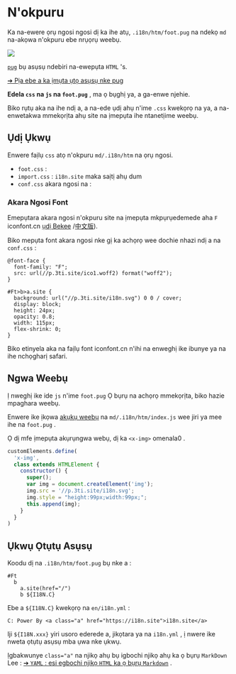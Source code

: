 # N'okpuru

Ka na-ewere ọrụ ngosi ngosi dị ka ihe atụ, `.i18n/htm/foot.pug` na ndekọ `md` na-akọwa n'okpuru ebe nrụọrụ weebụ.

![](https://p.3ti.site/1721286077.avif)

[`pug`](https://pugjs.org) bụ asụsụ ndebiri na-ewepụta `HTML` 's.

[➔ Pịa ebe a ka ịmụta ụtọ asụsụ nke pug](https://pugjs.org)

**Edela `css` na `js` na `foot.pug`** , ma ọ bụghị ya, a ga-enwe njehie.

Biko rụtụ aka na ihe ndị a, a na-ede ụdị ahụ n'ime `.css` kwekọrọ na ya, a na-enwetakwa mmekọrịta ahụ site na ịmepụta ihe ntanetịime weebụ.

## Ụdị Ụkwụ

Enwere faịlụ `css` atọ n'okpuru `md/.i18n/htm` na ọrụ ngosi.

* `foot.css` :
* `import.css` : `i18n.site` maka saịtị ahụ dum
* `conf.css` akara ngosi na :

### Akara Ngosi Font

Emepụtara akara ngosi n'okpuru site na ịmepụta mkpụrụedemede aha `F` iconfont.cn [ụdị Bekee](https://www.iconfont.cn/?lang=en-us) /[中文版](https://www.iconfont.cn/?lang=zh)).

Biko mepụta font akara ngosi nke gị ka achọrọ wee dochie nhazi ndị a na `conf.css` :

```
@font-face {
  font-family: "F";
  src: url(//p.3ti.site/ico1.woff2) format("woff2");
}

#Ft>b>a.site {
  background: url("//p.3ti.site/i18n.svg") 0 0 / cover;
  display: block;
  height: 24px;
  opacity: 0.8;
  width: 115px;
  flex-shrink: 0;
}
```

Biko etinyela aka na faịlụ font iconfont.cn n'ihi na enweghị ike ibunye ya na ihe nchọgharị safari.

## Ngwa Weebụ

Ị nweghị ike ide `js` n'ime `foot.pug` Ọ bụrụ na achọrọ mmekọrịta, biko hazie mpaghara weebụ.

Enwere ike ịkọwa [akụkụ weebụ](https://www.freecodecamp.org/news/build-your-first-web-component/) na `md/.i18n/htm/index.js` wee jiri ya mee ihe na `foot.pug` .

Ọ dị mfe ịmepụta akụrụngwa webụ, dị ka `<x-img>` omenala0 .

```js
customElements.define(
  'x-img',
  class extends HTMLElement {
    constructor() {
      super();
      var img = document.createElement('img');
      img.src = '//p.3ti.site/i18n.svg';
      img.style = "height:99px;width:99px;";
      this.append(img);
    }
  }
)
```

## Ụkwụ Ọtụtụ Asụsụ

Koodu dị na `.i18n/htm/foot.pug` bụ nke a :

```
#Ft
  b
    a.site(href="/")
    b ${I18N.C}
```

Ebe a `${I18N.C}` kwekọrọ na `en/i18n.yml` :

```
C: Power By <a class="a" href="https://i18n.site">i18n.site</a>
```

Iji `${I18N.xxx}` yiri usoro ederede a, jikọtara ya na `i18n.yml` , ị nwere ike nweta ọtụtụ asụsụ mba ụwa nke ụkwụ.

Ịgbakwunye `class="a"` na njikọ ahụ bụ igbochi njikọ ahụ ka ọ bụrụ `MarkDown` Lee :
 [➔ `YAML` : esi egbochi njikọ `HTML` ka ọ bụrụ `Markdown`](/i18/qa#H2) .